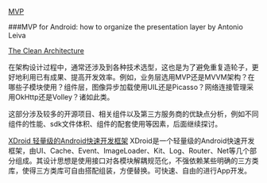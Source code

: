 [MVP](http://antonioleiva.com/mvp-android/)

###MVP for Android: how to organize the presentation layer
by Antonio Leiva 

[The Clean Architecture](http://blog.8thlight.com/uncle-bob/2012/08/13/the-clean-architecture.html)

在架构设计过程中，通常还涉及到各种技术选型，这也是为了避免重复造轮子，更好地利用已有成果、提高开发效率。例如，业务层选用MVP还是MVVM架构？在哪些子模块使用？组件层，图像异步加载使用UIL还是Picasso？网络连接管理采用OkHttp还是Volley？诸如此类。

这部分涉及较多的开源项目、相关组件以及第三方服务商的优缺点分析，例如不同组件的性能、sdk文件体积、组件的配套使用等因素，后面继续探讨。

[XDroid 轻量级的Android快速开发框架](https://github.com/limedroid/XDroid/wiki)
XDroid是一个轻量级的Android快速开发框架，由UI、Cache、Event、ImageLoader、Kit、Log、Router、Net等几个部分组成。其设计思想是使用接口对各模块解耦规范化，不强依赖某些明确的三方类库，使得三方类库可自由搭配组装，方便替换。可快速、自由的进行App开发。
